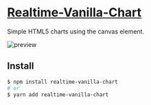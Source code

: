 # [Realtime-Vanilla-Chart](https://www.npmjs.com/package/realtime-vanilla-chart)

Simple HTML5 charts using the canvas element.

![preview](https://user-images.githubusercontent.com/48716298/226679114-5a7ea104-e962-4a65-bd7f-e221d19a1b42.png)

## Install

```bash
$ npm install realtime-vanilla-chart
# or
$ yarn add realtime-vanilla-chart
```
